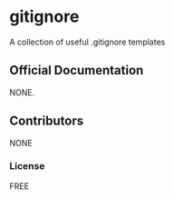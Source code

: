 # gitignore
A collection of useful .gitignore templates

## Official Documentation

NONE.

## Contributors

NONE

### License

FREE
